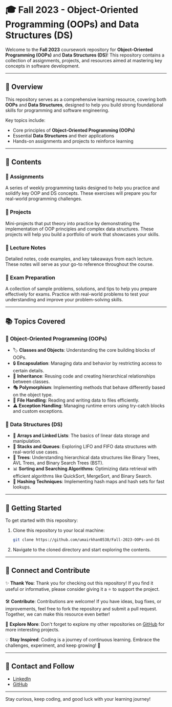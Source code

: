 # 🎓 Fall 2023 - Object-Oriented Programming (OOPs) and Data Structures (DS)

Welcome to the **Fall 2023** coursework repository for **Object-Oriented Programming (OOPs)** and **Data Structures (DS)**! This repository contains a collection of assignments, projects, and resources aimed at mastering key concepts in software development.

---

## 🌟 Overview

This repository serves as a comprehensive learning resource, covering both **OOPs** and **Data Structures**, designed to help you build strong foundational skills for programming and software engineering.

Key topics include:
- Core principles of **Object-Oriented Programming (OOPs)**
- Essential **Data Structures** and their applications
- Hands-on assignments and projects to reinforce learning

---

## 📂 Contents

### **📘 Assignments**
A series of weekly programming tasks designed to help you practice and solidify key OOP and DS concepts. These exercises will prepare you for real-world programming challenges.

### **🚀 Projects**
Mini-projects that put theory into practice by demonstrating the implementation of OOP principles and complex data structures. These projects will help you build a portfolio of work that showcases your skills.

### **📝 Lecture Notes**
Detailed notes, code examples, and key takeaways from each lecture. These notes will serve as your go-to reference throughout the course.

### **🎯 Exam Preparation**
A collection of sample problems, solutions, and tips to help you prepare effectively for exams. Practice with real-world problems to test your understanding and improve your problem-solving skills.

---

## 📚 Topics Covered

### 🔷 **Object-Oriented Programming (OOPs)**
- 🏷️ **Classes and Objects**: Understanding the core building blocks of OOPs.
- 🔒 **Encapsulation**: Managing data and behavior by restricting access to certain details.
- 🧬 **Inheritance**: Reusing code and creating hierarchical relationships between classes.
- 🎭 **Polymorphism**: Implementing methods that behave differently based on the object type.
- 📁 **File Handling**: Reading and writing data to files efficiently.
- ⚠️ **Exception Handling**: Managing runtime errors using try-catch blocks and custom exceptions.

### 🔶 **Data Structures (DS)**
- 🧱 **Arrays and Linked Lists**: The basics of linear data storage and manipulation.
- 📏 **Stacks and Queues**: Exploring LIFO and FIFO data structures with real-world use cases.
- 🌲 **Trees**: Understanding hierarchical data structures like Binary Trees, AVL Trees, and Binary Search Trees (BST).
- 📊 **Sorting and Searching Algorithms**: Optimizing data retrieval with efficient algorithms like QuickSort, MergeSort, and Binary Search.
- 🔑 **Hashing Techniques**: Implementing hash maps and hash sets for fast lookups.

---

## 🚀 Getting Started

To get started with this repository:

1. Clone this repository to your local machine:
    ```bash
    git clone https://github.com/umairkhan0538/Fall-2023-OOPs-and-DS
    ```

2. Navigate to the cloned directory and start exploring the contents.

---

## 🤝 Connect and Contribute

✨ **Thank You**: Thank you for checking out this repository! If you find it useful or informative, please consider giving it a ⭐ to support the project.

🛠️ **Contribute**: Contributions are welcome! If you have ideas, bug fixes, or improvements, feel free to fork the repository and submit a pull request. Together, we can make this resource even better!

🌟 **Explore More**: Don't forget to explore my other repositories on [GitHub](https://github.com/umairkhan0538) for more interesting projects.

💡 **Stay Inspired**: Coding is a journey of continuous learning. Embrace the challenges, experiment, and keep growing! 🚀

---

## 🔗 Contact and Follow

- [LinkedIn](https://www.linkedin.com/in/umairkhan0538/)
- [GitHub](https://github.com/umairkhan0538)

---

Stay curious, keep coding, and good luck with your learning journey!

